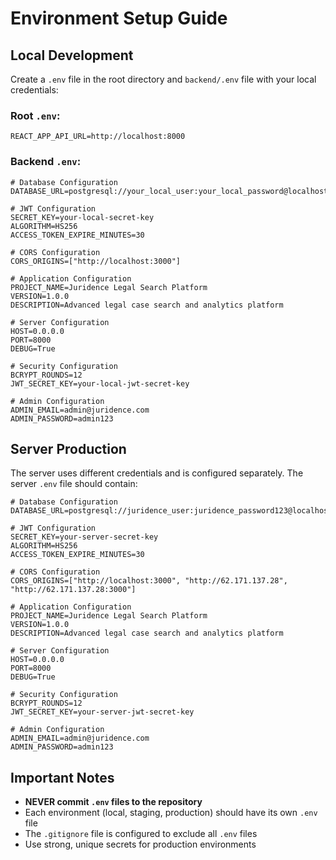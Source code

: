 # Environment Setup Guide

## Local Development

Create a `.env` file in the root directory and `backend/.env` file with your local credentials:

### Root `.env`:
```
REACT_APP_API_URL=http://localhost:8000
```

### Backend `.env`:
```
# Database Configuration
DATABASE_URL=postgresql://your_local_user:your_local_password@localhost:5432/your_local_db

# JWT Configuration
SECRET_KEY=your-local-secret-key
ALGORITHM=HS256
ACCESS_TOKEN_EXPIRE_MINUTES=30

# CORS Configuration
CORS_ORIGINS=["http://localhost:3000"]

# Application Configuration
PROJECT_NAME=Juridence Legal Search Platform
VERSION=1.0.0
DESCRIPTION=Advanced legal case search and analytics platform

# Server Configuration
HOST=0.0.0.0
PORT=8000
DEBUG=True

# Security Configuration
BCRYPT_ROUNDS=12
JWT_SECRET_KEY=your-local-jwt-secret-key

# Admin Configuration
ADMIN_EMAIL=admin@juridence.com
ADMIN_PASSWORD=admin123
```

## Server Production

The server uses different credentials and is configured separately. The server `.env` file should contain:

```
# Database Configuration
DATABASE_URL=postgresql://juridence_user:juridence_password123@localhost:5432/juridence_db

# JWT Configuration
SECRET_KEY=your-server-secret-key
ALGORITHM=HS256
ACCESS_TOKEN_EXPIRE_MINUTES=30

# CORS Configuration
CORS_ORIGINS=["http://localhost:3000", "http://62.171.137.28", "http://62.171.137.28:3000"]

# Application Configuration
PROJECT_NAME=Juridence Legal Search Platform
VERSION=1.0.0
DESCRIPTION=Advanced legal case search and analytics platform

# Server Configuration
HOST=0.0.0.0
PORT=8000
DEBUG=True

# Security Configuration
BCRYPT_ROUNDS=12
JWT_SECRET_KEY=your-server-jwt-secret-key

# Admin Configuration
ADMIN_EMAIL=admin@juridence.com
ADMIN_PASSWORD=admin123
```

## Important Notes

- **NEVER commit `.env` files to the repository**
- Each environment (local, staging, production) should have its own `.env` file
- The `.gitignore` file is configured to exclude all `.env` files
- Use strong, unique secrets for production environments
